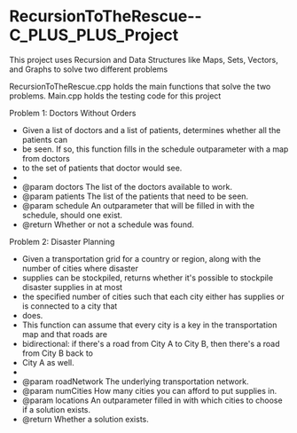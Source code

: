 # RecursionToTheRescue--C_PLUS_PLUS_Project
This project uses Recursion and Data Structures like Maps, Sets, Vectors, and Graphs to solve two different problems

RecursionToTheRescue.cpp holds the main functions that solve the two problems. Main.cpp holds the testing code for this project

Problem 1: Doctors Without Orders 

 * Given a list of doctors and a list of patients, determines whether all the patients can
 * be seen. If so, this function fills in the schedule outparameter with a map from doctors
 * to the set of patients that doctor would see.
 *
 * @param doctors  The list of the doctors available to work.
 * @param patients The list of the patients that need to be seen.
 * @param schedule An outparameter that will be filled in with the schedule, should one exist.
 * @return Whether or not a schedule was found.



Problem 2: Disaster Planning 

 * Given a transportation grid for a country or region, along with the number of cities where disaster
 * supplies can be stockpiled, returns whether it's possible to stockpile disaster supplies in at most
 * the specified number of cities such that each city either has supplies or is connected to a city that
 * does.
 * This function can assume that every city is a key in the transportation map and that roads are
 * bidirectional: if there's a road from City A to City B, then there's a road from City B back to
 * City A as well.
 *
 * @param roadNetwork The underlying transportation network.
 * @param numCities   How many cities you can afford to put supplies in.
 * @param locations   An outparameter filled in with which cities to choose if a solution exists.
 * @return Whether a solution exists.
